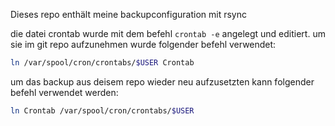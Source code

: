 Dieses repo enthält meine backupconfiguration mit rsync


die datei crontab wurde mit dem befehl `crontab -e` angelegt und editiert.
um sie im git repo aufzunehmen wurde folgender befehl verwendet:

```sh
ln /var/spool/cron/crontabs/$USER Crontab
```

um das backup aus deisem repo wieder neu aufzusetzten kann folgender befehl verwendet werden: 

```sh
ln Crontab /var/spool/cron/crontabs/$USER
```
